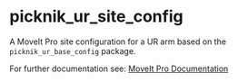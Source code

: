 # picknik_ur_site_config

A MoveIt Pro site configuration for a UR arm based on the `picknik_ur_base_config` package.

For further documentation see: [MoveIt Pro Documentation](https://docs.picknik.ai/)
